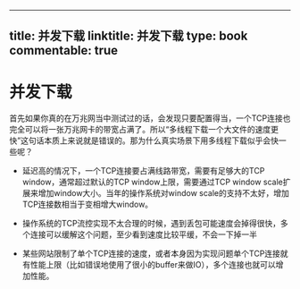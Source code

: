 
---
title: 并发下载
linktitle: 并发下载
type: book
commentable: true
---

# 并发下载

首先如果你真的在万兆网当中测试过的话，会发现只要配置得当，一个TCP连接也完全可以将一张万兆网卡的带宽占满了。所以“多线程下载一个大文件的速度更快”这句话本质上来说就是错误的。那为什么真实场景下用多线程下载似乎会快一些呢？

- 延迟高的情况下，一个TCP连接要占满线路带宽，需要有足够大的TCP window，通常超过默认的TCP window上限，需要通过TCP window scale扩展来增加window大小。当年的操作系统对window scale的支持不太好，增加TCP连接数相当于变相增大window。

- 操作系统的TCP流控实现不太合理的时候，遇到丢包可能速度会掉得很快，多个连接可以缓解这个问题，至少看到速度比较平缓，不会一下掉一半

- 某些网站限制了单个TCP连接的速度，或者本身因为实现问题单个TCP连接就有性能上限（比如错误地使用了很小的buffer来做IO），多个连接也就可以增加性能。
    